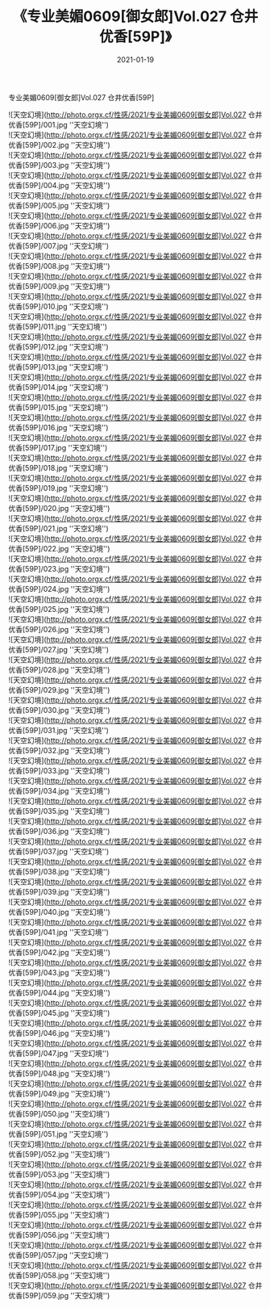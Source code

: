 ﻿---
layout: post
title:  《专业美媚0609[御女郎]Vol.027 仓井优香[59P]》
date:   2021-01-19
img: http://photo.orgx.cf/性感/2021/专业美媚0609[御女郎]Vol.027 仓井优香[59P]/000.jpg
categories: [美女, 性感, 泳衣]
---

专业美媚0609[御女郎]Vol.027 仓井优香[59P]



![天空幻境](http://photo.orgx.cf/性感/2021/专业美媚0609[御女郎]Vol.027 仓井优香[59P]/001.jpg ''天空幻境'') <br>
![天空幻境](http://photo.orgx.cf/性感/2021/专业美媚0609[御女郎]Vol.027 仓井优香[59P]/002.jpg ''天空幻境'') <br>
![天空幻境](http://photo.orgx.cf/性感/2021/专业美媚0609[御女郎]Vol.027 仓井优香[59P]/003.jpg ''天空幻境'') <br>
![天空幻境](http://photo.orgx.cf/性感/2021/专业美媚0609[御女郎]Vol.027 仓井优香[59P]/004.jpg ''天空幻境'') <br>
![天空幻境](http://photo.orgx.cf/性感/2021/专业美媚0609[御女郎]Vol.027 仓井优香[59P]/005.jpg ''天空幻境'') <br>
![天空幻境](http://photo.orgx.cf/性感/2021/专业美媚0609[御女郎]Vol.027 仓井优香[59P]/006.jpg ''天空幻境'') <br>
![天空幻境](http://photo.orgx.cf/性感/2021/专业美媚0609[御女郎]Vol.027 仓井优香[59P]/007.jpg ''天空幻境'') <br>
![天空幻境](http://photo.orgx.cf/性感/2021/专业美媚0609[御女郎]Vol.027 仓井优香[59P]/008.jpg ''天空幻境'') <br>
![天空幻境](http://photo.orgx.cf/性感/2021/专业美媚0609[御女郎]Vol.027 仓井优香[59P]/009.jpg ''天空幻境'') <br>
![天空幻境](http://photo.orgx.cf/性感/2021/专业美媚0609[御女郎]Vol.027 仓井优香[59P]/010.jpg ''天空幻境'') <br>
![天空幻境](http://photo.orgx.cf/性感/2021/专业美媚0609[御女郎]Vol.027 仓井优香[59P]/011.jpg ''天空幻境'') <br>
![天空幻境](http://photo.orgx.cf/性感/2021/专业美媚0609[御女郎]Vol.027 仓井优香[59P]/012.jpg ''天空幻境'') <br>
![天空幻境](http://photo.orgx.cf/性感/2021/专业美媚0609[御女郎]Vol.027 仓井优香[59P]/013.jpg ''天空幻境'') <br>
![天空幻境](http://photo.orgx.cf/性感/2021/专业美媚0609[御女郎]Vol.027 仓井优香[59P]/014.jpg ''天空幻境'') <br>
![天空幻境](http://photo.orgx.cf/性感/2021/专业美媚0609[御女郎]Vol.027 仓井优香[59P]/015.jpg ''天空幻境'') <br>
![天空幻境](http://photo.orgx.cf/性感/2021/专业美媚0609[御女郎]Vol.027 仓井优香[59P]/016.jpg ''天空幻境'') <br>
![天空幻境](http://photo.orgx.cf/性感/2021/专业美媚0609[御女郎]Vol.027 仓井优香[59P]/017.jpg ''天空幻境'') <br>
![天空幻境](http://photo.orgx.cf/性感/2021/专业美媚0609[御女郎]Vol.027 仓井优香[59P]/018.jpg ''天空幻境'') <br>
![天空幻境](http://photo.orgx.cf/性感/2021/专业美媚0609[御女郎]Vol.027 仓井优香[59P]/019.jpg ''天空幻境'') <br>
![天空幻境](http://photo.orgx.cf/性感/2021/专业美媚0609[御女郎]Vol.027 仓井优香[59P]/020.jpg ''天空幻境'') <br>
![天空幻境](http://photo.orgx.cf/性感/2021/专业美媚0609[御女郎]Vol.027 仓井优香[59P]/021.jpg ''天空幻境'') <br>
![天空幻境](http://photo.orgx.cf/性感/2021/专业美媚0609[御女郎]Vol.027 仓井优香[59P]/022.jpg ''天空幻境'') <br>
![天空幻境](http://photo.orgx.cf/性感/2021/专业美媚0609[御女郎]Vol.027 仓井优香[59P]/023.jpg ''天空幻境'') <br>
![天空幻境](http://photo.orgx.cf/性感/2021/专业美媚0609[御女郎]Vol.027 仓井优香[59P]/024.jpg ''天空幻境'') <br>
![天空幻境](http://photo.orgx.cf/性感/2021/专业美媚0609[御女郎]Vol.027 仓井优香[59P]/025.jpg ''天空幻境'') <br>
![天空幻境](http://photo.orgx.cf/性感/2021/专业美媚0609[御女郎]Vol.027 仓井优香[59P]/026.jpg ''天空幻境'') <br>
![天空幻境](http://photo.orgx.cf/性感/2021/专业美媚0609[御女郎]Vol.027 仓井优香[59P]/027.jpg ''天空幻境'') <br>
![天空幻境](http://photo.orgx.cf/性感/2021/专业美媚0609[御女郎]Vol.027 仓井优香[59P]/028.jpg ''天空幻境'') <br>
![天空幻境](http://photo.orgx.cf/性感/2021/专业美媚0609[御女郎]Vol.027 仓井优香[59P]/029.jpg ''天空幻境'') <br>
![天空幻境](http://photo.orgx.cf/性感/2021/专业美媚0609[御女郎]Vol.027 仓井优香[59P]/030.jpg ''天空幻境'') <br>
![天空幻境](http://photo.orgx.cf/性感/2021/专业美媚0609[御女郎]Vol.027 仓井优香[59P]/031.jpg ''天空幻境'') <br>
![天空幻境](http://photo.orgx.cf/性感/2021/专业美媚0609[御女郎]Vol.027 仓井优香[59P]/032.jpg ''天空幻境'') <br>
![天空幻境](http://photo.orgx.cf/性感/2021/专业美媚0609[御女郎]Vol.027 仓井优香[59P]/033.jpg ''天空幻境'') <br>
![天空幻境](http://photo.orgx.cf/性感/2021/专业美媚0609[御女郎]Vol.027 仓井优香[59P]/034.jpg ''天空幻境'') <br>
![天空幻境](http://photo.orgx.cf/性感/2021/专业美媚0609[御女郎]Vol.027 仓井优香[59P]/035.jpg ''天空幻境'') <br>
![天空幻境](http://photo.orgx.cf/性感/2021/专业美媚0609[御女郎]Vol.027 仓井优香[59P]/036.jpg ''天空幻境'') <br>
![天空幻境](http://photo.orgx.cf/性感/2021/专业美媚0609[御女郎]Vol.027 仓井优香[59P]/037.jpg ''天空幻境'') <br>
![天空幻境](http://photo.orgx.cf/性感/2021/专业美媚0609[御女郎]Vol.027 仓井优香[59P]/038.jpg ''天空幻境'') <br>
![天空幻境](http://photo.orgx.cf/性感/2021/专业美媚0609[御女郎]Vol.027 仓井优香[59P]/039.jpg ''天空幻境'') <br>
![天空幻境](http://photo.orgx.cf/性感/2021/专业美媚0609[御女郎]Vol.027 仓井优香[59P]/040.jpg ''天空幻境'') <br>
![天空幻境](http://photo.orgx.cf/性感/2021/专业美媚0609[御女郎]Vol.027 仓井优香[59P]/041.jpg ''天空幻境'') <br>
![天空幻境](http://photo.orgx.cf/性感/2021/专业美媚0609[御女郎]Vol.027 仓井优香[59P]/042.jpg ''天空幻境'') <br>
![天空幻境](http://photo.orgx.cf/性感/2021/专业美媚0609[御女郎]Vol.027 仓井优香[59P]/043.jpg ''天空幻境'') <br>
![天空幻境](http://photo.orgx.cf/性感/2021/专业美媚0609[御女郎]Vol.027 仓井优香[59P]/044.jpg ''天空幻境'') <br>
![天空幻境](http://photo.orgx.cf/性感/2021/专业美媚0609[御女郎]Vol.027 仓井优香[59P]/045.jpg ''天空幻境'') <br>
![天空幻境](http://photo.orgx.cf/性感/2021/专业美媚0609[御女郎]Vol.027 仓井优香[59P]/046.jpg ''天空幻境'') <br>
![天空幻境](http://photo.orgx.cf/性感/2021/专业美媚0609[御女郎]Vol.027 仓井优香[59P]/047.jpg ''天空幻境'') <br>
![天空幻境](http://photo.orgx.cf/性感/2021/专业美媚0609[御女郎]Vol.027 仓井优香[59P]/048.jpg ''天空幻境'') <br>
![天空幻境](http://photo.orgx.cf/性感/2021/专业美媚0609[御女郎]Vol.027 仓井优香[59P]/049.jpg ''天空幻境'') <br>
![天空幻境](http://photo.orgx.cf/性感/2021/专业美媚0609[御女郎]Vol.027 仓井优香[59P]/050.jpg ''天空幻境'') <br>
![天空幻境](http://photo.orgx.cf/性感/2021/专业美媚0609[御女郎]Vol.027 仓井优香[59P]/051.jpg ''天空幻境'') <br>
![天空幻境](http://photo.orgx.cf/性感/2021/专业美媚0609[御女郎]Vol.027 仓井优香[59P]/052.jpg ''天空幻境'') <br>
![天空幻境](http://photo.orgx.cf/性感/2021/专业美媚0609[御女郎]Vol.027 仓井优香[59P]/053.jpg ''天空幻境'') <br>
![天空幻境](http://photo.orgx.cf/性感/2021/专业美媚0609[御女郎]Vol.027 仓井优香[59P]/054.jpg ''天空幻境'') <br>
![天空幻境](http://photo.orgx.cf/性感/2021/专业美媚0609[御女郎]Vol.027 仓井优香[59P]/055.jpg ''天空幻境'') <br>
![天空幻境](http://photo.orgx.cf/性感/2021/专业美媚0609[御女郎]Vol.027 仓井优香[59P]/056.jpg ''天空幻境'') <br>
![天空幻境](http://photo.orgx.cf/性感/2021/专业美媚0609[御女郎]Vol.027 仓井优香[59P]/057.jpg ''天空幻境'') <br>
![天空幻境](http://photo.orgx.cf/性感/2021/专业美媚0609[御女郎]Vol.027 仓井优香[59P]/058.jpg ''天空幻境'') <br>
![天空幻境](http://photo.orgx.cf/性感/2021/专业美媚0609[御女郎]Vol.027 仓井优香[59P]/059.jpg ''天空幻境'') <br>